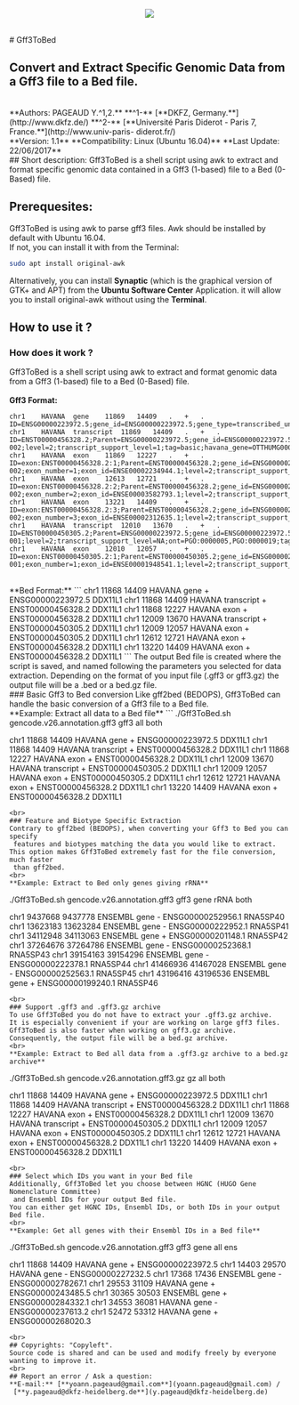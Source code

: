 <p align="center">
<img src="https://goo.gl/Dxv4Kg">
</p>
<br>
# Gff3ToBed

## Convert and Extract Specific Genomic Data from a Gff3 file to a Bed file.   

<br>
**Authors: PAGEAUD Y.^1,2.**  
**^1-** [**DKFZ, Germany.**](http://www.dkfz.de/)  
**^2-** [**Université Paris Diderot - Paris 7, France.**](http://www.univ-paris-
diderot.fr/)  
<br>
**Version: 1.1**  
**Compatibility: Linux (Ubuntu 16.04)**  
**Last Update: 22/06/2017**  
<br>
## Short description:
Gff3ToBed is a shell script using awk to extract and format specific genomic
 data contained in a Gff3 (1-based) file to a Bed (0-Based) file.  

## Prerequesites:
Gff3ToBed is using awk to parse gff3 files.
Awk should be installed by default with Ubuntu 16.04.  
If not, you can install it with from the Terminal:

```bash
sudo apt install original-awk
```

Alternatively, you can install **Synaptic** (which is the graphical version of
 GTK+ and APT) from the **Ubuntu Software Center** Application. it will allow
 you to install original-awk without using the **Terminal**.  

## How to use it ?
### How does it work ? 
Gff3ToBed is a shell script using awk to extract and format genomic data from a
 Gff3 (1-based) file to a Bed (0-Based) file.  
<br>
**Gff3 Format:**
```
chr1	HAVANA	gene	11869	14409	.	+	.	ID=ENSG00000223972.5;gene_id=ENSG00000223972.5;gene_type=transcribed_unprocessed_pseudogene;gene_name=DDX11L1;level=2;havana_gene=OTTHUMG00000000961.2
chr1	HAVANA	transcript	11869	14409	.	+	.	ID=ENST00000456328.2;Parent=ENSG00000223972.5;gene_id=ENSG00000223972.5;transcript_id=ENST00000456328.2;gene_type=transcribed_unprocessed_pseudogene;gene_name=DDX11L1;transcript_type=processed_transcript;transcript_name=DDX11L1-002;level=2;transcript_support_level=1;tag=basic;havana_gene=OTTHUMG00000000961.2;havana_transcript=OTTHUMT00000362751.1
chr1	HAVANA	exon	11869	12227	.	+	.	ID=exon:ENST00000456328.2:1;Parent=ENST00000456328.2;gene_id=ENSG00000223972.5;transcript_id=ENST00000456328.2;gene_type=transcribed_unprocessed_pseudogene;gene_name=DDX11L1;transcript_type=processed_transcript;transcript_name=DDX11L1-002;exon_number=1;exon_id=ENSE00002234944.1;level=2;transcript_support_level=1;tag=basic;havana_gene=OTTHUMG00000000961.2;havana_transcript=OTTHUMT00000362751.1
chr1	HAVANA	exon	12613	12721	.	+	.	ID=exon:ENST00000456328.2:2;Parent=ENST00000456328.2;gene_id=ENSG00000223972.5;transcript_id=ENST00000456328.2;gene_type=transcribed_unprocessed_pseudogene;gene_name=DDX11L1;transcript_type=processed_transcript;transcript_name=DDX11L1-002;exon_number=2;exon_id=ENSE00003582793.1;level=2;transcript_support_level=1;tag=basic;havana_gene=OTTHUMG00000000961.2;havana_transcript=OTTHUMT00000362751.1
chr1	HAVANA	exon	13221	14409	.	+	.	ID=exon:ENST00000456328.2:3;Parent=ENST00000456328.2;gene_id=ENSG00000223972.5;transcript_id=ENST00000456328.2;gene_type=transcribed_unprocessed_pseudogene;gene_name=DDX11L1;transcript_type=processed_transcript;transcript_name=DDX11L1-002;exon_number=3;exon_id=ENSE00002312635.1;level=2;transcript_support_level=1;tag=basic;havana_gene=OTTHUMG00000000961.2;havana_transcript=OTTHUMT00000362751.1
chr1	HAVANA	transcript	12010	13670	.	+	.	ID=ENST00000450305.2;Parent=ENSG00000223972.5;gene_id=ENSG00000223972.5;transcript_id=ENST00000450305.2;gene_type=transcribed_unprocessed_pseudogene;gene_name=DDX11L1;transcript_type=transcribed_unprocessed_pseudogene;transcript_name=DDX11L1-001;level=2;transcript_support_level=NA;ont=PGO:0000005,PGO:0000019;tag=basic;havana_gene=OTTHUMG00000000961.2;havana_transcript=OTTHUMT00000002844.2
chr1	HAVANA	exon	12010	12057	.	+	.	ID=exon:ENST00000450305.2:1;Parent=ENST00000450305.2;gene_id=ENSG00000223972.5;transcript_id=ENST00000450305.2;gene_type=transcribed_unprocessed_pseudogene;gene_name=DDX11L1;transcript_type=transcribed_unprocessed_pseudogene;transcript_name=DDX11L1-001;exon_number=1;exon_id=ENSE00001948541.1;level=2;transcript_support_level=NA;ont=PGO:0000005,PGO:0000019;tag=basic;havana_gene=OTTHUMG00000000961.2;havana_transcript=OTTHUMT00000002844.2
```
<br>
**Bed Format:**
```
chr1	11868	14409	HAVANA	gene	+	ENSG00000223972.5	DDX11L1
chr1	11868	14409	HAVANA	transcript	+	ENST00000456328.2	DDX11L1
chr1	11868	12227	HAVANA	exon	+	ENST00000456328.2	DDX11L1
chr1	12009	13670	HAVANA	transcript	+	ENST00000450305.2	DDX11L1
chr1	12009	12057	HAVANA	exon	+	ENST00000450305.2	DDX11L1
chr1	12612	12721	HAVANA	exon	+	ENST00000456328.2	DDX11L1
chr1	13220	14409	HAVANA	exon	+	ENST00000456328.2	DDX11L1
```
The output Bed file is created where the script is saved, and named following
 the parameters you selected for data extraction.  
Depending on the format of you input file (.gff3 or gff3.gz) the output file
 will be a .bed or a bed.gz file.  
<br>
### Basic Gff3 to Bed conversion
Like gff2bed (BEDOPS), Gff3ToBed can handle the basic conversion of a Gff3 file
 to a Bed file.  
<br>
**Example: Extract all data to a Bed file**
```
./Gff3ToBed.sh gencode.v26.annotation.gff3 gff3 all both

chr1	11868	14409	HAVANA	gene	+	ENSG00000223972.5	DDX11L1
chr1	11868	14409	HAVANA	transcript	+	ENST00000456328.2	DDX11L1
chr1	11868	12227	HAVANA	exon	+	ENST00000456328.2	DDX11L1
chr1	12009	13670	HAVANA	transcript	+	ENST00000450305.2	DDX11L1
chr1	12009	12057	HAVANA	exon	+	ENST00000450305.2	DDX11L1
chr1	12612	12721	HAVANA	exon	+	ENST00000456328.2	DDX11L1
chr1	13220	14409	HAVANA	exon	+	ENST00000456328.2	DDX11L1
```
<br>
### Feature and Biotype Specific Extraction
Contrary to gff2bed (BEDOPS), when converting your Gff3 to Bed you can specify
 features and biotypes matching the data you would like to extract.  
This option makes Gff3ToBed extremely fast for the file conversion, much faster
 than gff2bed.  
<br>
**Example: Extract to Bed only genes giving rRNA**
```
./Gff3ToBed.sh gencode.v26.annotation.gff3 gff3 gene rRNA both

chr1	9437668	9437778	ENSEMBL	gene	-	ENSG00000252956.1	RNA5SP40
chr1	13623183	13623284	ENSEMBL	gene	-	ENSG00000222952.1	RNA5SP41
chr1	34112948	34113063	ENSEMBL	gene	+	ENSG00000201148.1	RNA5SP42
chr1	37264676	37264786	ENSEMBL	gene	-	ENSG00000252368.1	RNA5SP43
chr1	39154163	39154296	ENSEMBL	gene	-	ENSG00000222378.1	RNA5SP44
chr1	41466936	41467028	ENSEMBL	gene	-	ENSG00000252563.1	RNA5SP45
chr1	43196416	43196536	ENSEMBL	gene	+	ENSG00000199240.1	RNA5SP46
```
<br>
### Support .gff3 and .gff3.gz archive
To use Gff3ToBed you do not have to extract your .gff3.gz archive.  
It is especially convenient if your are working on large gff3 files.  
Gff3ToBed is also faster when working on gff3.gz archive.  
Consequently, the output file will be a bed.gz archive.  
<br>
**Example: Extract to Bed all data from a .gff3.gz archive to a bed.gz archive**
```
./Gff3ToBed.sh gencode.v26.annotation.gff3.gz gz all both

chr1	11868	14409	HAVANA	gene	+	ENSG00000223972.5	DDX11L1
chr1	11868	14409	HAVANA	transcript	+	ENST00000456328.2	DDX11L1
chr1	11868	12227	HAVANA	exon	+	ENST00000456328.2	DDX11L1
chr1	12009	13670	HAVANA	transcript	+	ENST00000450305.2	DDX11L1
chr1	12009	12057	HAVANA	exon	+	ENST00000450305.2	DDX11L1
chr1	12612	12721	HAVANA	exon	+	ENST00000456328.2	DDX11L1
chr1	13220	14409	HAVANA	exon	+	ENST00000456328.2	DDX11L1
```
<br>
### Select which IDs you want in your Bed file
Additionally, Gff3ToBed let you choose between HGNC (HUGO Gene Nomenclature Committee)
 and Ensembl IDs for your output Bed file.  
You can either get HGNC IDs, Ensembl IDs, or both IDs in your output Bed file.  
<br>
**Example: Get all genes with their Ensembl IDs in a Bed file**
```
./Gff3ToBed.sh gencode.v26.annotation.gff3 gff3 gene all ens

chr1	11868	14409	HAVANA	gene	+	ENSG00000223972.5
chr1	14403	29570	HAVANA	gene	-	ENSG00000227232.5
chr1	17368	17436	ENSEMBL	gene	-	ENSG00000278267.1
chr1	29553	31109	HAVANA	gene	+	ENSG00000243485.5
chr1	30365	30503	ENSEMBL	gene	+	ENSG00000284332.1
chr1	34553	36081	HAVANA	gene	-	ENSG00000237613.2
chr1	52472	53312	HAVANA	gene	+	ENSG00000268020.3

```
<br>
## Copyrights: "Copyleft".
Source code is shared and can be used and modify freely by everyone wanting to improve it.  
<br>
## Report an error / Ask a question:
**E-mail:** [**yoann.pageaud@gmail.com**](yoann.pageaud@gmail.com) /
 [**y.pageaud@dkfz-heidelberg.de**](y.pageaud@dkfz-heidelberg.de)
